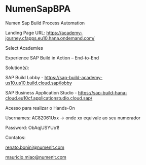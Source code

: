 # NumenSapBPA
Numen Sap Build Process Automation


Landing Page URL:
https://academy-journey.cfapps.eu10.hana.ondemand.com/


Select Academies

Experience SAP Build in Action – End-to-End


Solution(s):

SAP Build Lobby - https://sap-build-academy-us10.us10.build.cloud.sap/lobby

SAP Business Application Studio - https://sap-build-hana-cloud.eu10cf.applicationstudio.cloud.sap/


Acesso para realizar o Hands-On

Usernames: AC82061Uxx  -> onde xx equivale ao seu numerador

Password: ObAqjUSYUo1!


Contatos:

renato.bonini@numenit.com

mauricio.miao@numenit.com

